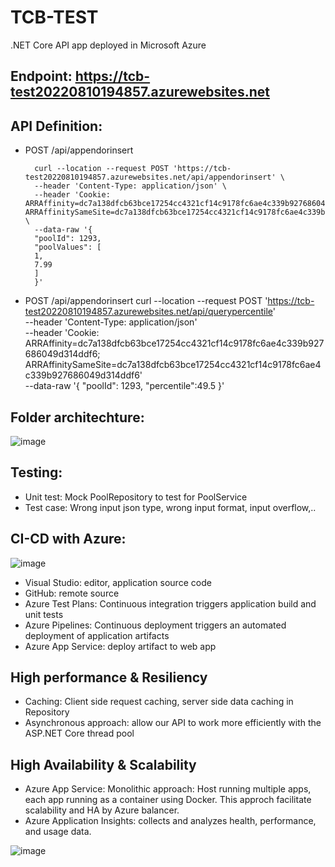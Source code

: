 # TCB-TEST
 .NET Core API app deployed in Microsoft Azure 
## Endpoint: https://tcb-test20220810194857.azurewebsites.net
## API Definition: 
- POST /api/appendorinsert
        
        curl --location --request POST 'https://tcb-test20220810194857.azurewebsites.net/api/appendorinsert' \
        --header 'Content-Type: application/json' \
        --header 'Cookie: ARRAffinity=dc7a138dfcb63bce17254cc4321cf14c9178fc6ae4c339b927686049d314ddf6; ARRAffinitySameSite=dc7a138dfcb63bce17254cc4321cf14c9178fc6ae4c339b927686049d314ddf6' \
        --data-raw '{
        "poolId": 1293,
        "poolValues": [
        1,
        7.99
        ]
        }'
- POST /api/appendorinsert
        curl --location --request POST 'https://tcb-test20220810194857.azurewebsites.net/api/querypercentile' \
        --header 'Content-Type: application/json' \
        --header 'Cookie: ARRAffinity=dc7a138dfcb63bce17254cc4321cf14c9178fc6ae4c339b927686049d314ddf6; ARRAffinitySameSite=dc7a138dfcb63bce17254cc4321cf14c9178fc6ae4c339b927686049d314ddf6' \
        --data-raw '{
        "poolId": 1293,
        "percentile":49.5
        }'
        
## Folder architechture:
![image](https://user-images.githubusercontent.com/44114705/184449630-bec5937d-df5c-4a18-885d-d4880884e73e.png)
## Testing:
- Unit test: Mock PoolRepository to test for PoolService
- Test case: Wrong input json type, wrong input format, input overflow,..

## CI-CD with Azure:
![image](https://user-images.githubusercontent.com/44114705/184450933-7ee76bf3-195e-4423-b2b1-40ea1a974a0a.png)
- Visual Studio: editor, application source code
- GitHub: remote source 
- Azure Test Plans: Continuous integration triggers application build and unit tests
- Azure Pipelines: Continuous deployment triggers an automated deployment of application artifacts 
- Azure App Service: deploy artifact to web app


## High performance & Resiliency

- Caching: Client side request caching, server side data caching in Repository
- Asynchronous approach: allow our API to work more efficiently with the ASP.NET Core thread pool

## High Availability & Scalability
- Azure App Service: Monolithic approach: Host running multiple apps, each app running as a container using Docker. This approch facilitate scalability and HA by Azure balancer.
- Azure Application Insights: collects and analyzes health, performance, and usage data.

![image](https://user-images.githubusercontent.com/44114705/184447494-15a386b5-b46c-410f-a372-5b79d2783445.png)
